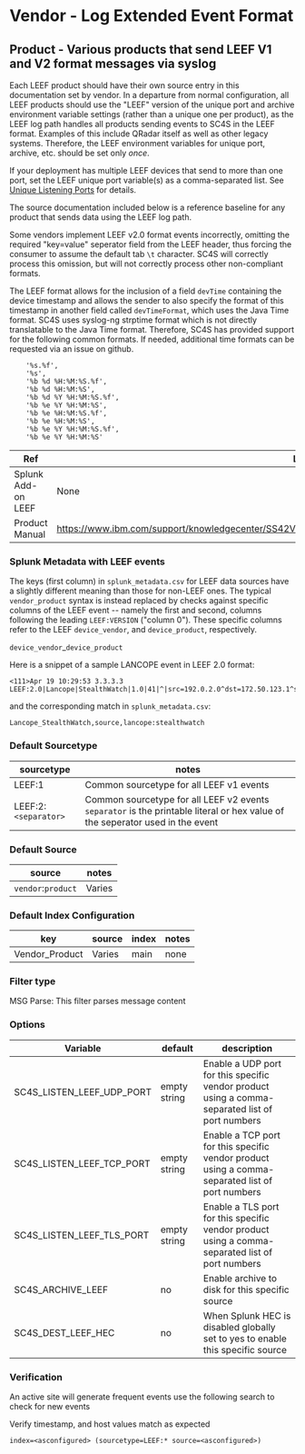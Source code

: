 # Vendor - Log Extended Event Format

## Product - Various products that send LEEF V1 and V2 format messages via syslog

Each LEEF product should have their own source entry in this documentation set by vendor.  In a departure
from normal configuration, all LEEF products should use the "LEEF" version of the unique port and
archive environment variable settings (rather than a unique one per product), as the LEEF log path
handles all products sending events to SC4S in the LEEF format. Examples of this include QRadar itself
as well as other legacy systems.  Therefore, the LEEF environment variables for unique port, archive, etc.
should be set only _once_.

If your deployment has multiple LEEF devices that send to more than one port,
set the LEEF unique port variable(s) as a comma-separated list.  See [Unique Listening Ports](https://splunk-connect-for-syslog.readthedocs.io/en/develop/sources/#unique-listening-ports)
for details.

The source documentation included below is a reference baseline for any product that sends data
using the LEEF log path.

Some vendors implement LEEF v2.0 format events incorrectly, omitting the required "key=value" seperator field 
from the LEEF header, thus forcing the consumer to assume the default tab `\t` character.
SC4S will correctly process this omission, but will not correctly process other non-compliant formats.

The LEEF format allows for the inclusion of a field `devTime` containing the device timestamp and allows the sender to
also specify the format of this timestamp in another field called `devTimeFormat`, which uses the Java Time format.
SC4S uses syslog-ng strptime format which is not directly translatable to the Java Time format. Therefore, SC4S has
provided support for the following common formats.  If needed, additional time formats can be requested via an issue on
github.

```
    '%s.%f',
    '%s',
    '%b %d %H:%M:%S.%f',
    '%b %d %H:%M:%S',
    '%b %d %Y %H:%M:%S.%f',
    '%b %e %Y %H:%M:%S',
    '%b %e %H:%M:%S.%f',
    '%b %e %H:%M:%S',
    '%b %e %Y %H:%M:%S.%f',
    '%b %e %Y %H:%M:%S'  
```


| Ref            | Link                                                                                                    |
|----------------|---------------------------------------------------------------------------------------------------------|
| Splunk Add-on LEEF | None                                                          |
| Product Manual | https://www.ibm.com/support/knowledgecenter/SS42VS_DSM/com.ibm.dsm.doc/c_LEEF_Format_Guide_intro.html                                                 |


### Splunk Metadata with LEEF events

The keys (first column) in `splunk_metadata.csv` for LEEF data sources have a slightly different meaning than those for non-LEEF ones.
The typical `vendor_product` syntax is instead replaced by checks against specific columns of the LEEF event -- namely the first and
second, columns following the leading `LEEF:VERSION` ("column 0"). These specific columns refer to the LEEF  `device_vendor`,
and `device_product`, respectively.

`device_vendor`\_`device_product`


Here is a snippet of a sample LANCOPE event in LEEF 2.0 format:
```
<111>Apr 19 10:29:53 3.3.3.3 LEEF:2.0|Lancope|StealthWatch|1.0|41|^|src=192.0.2.0^dst=172.50.123.1^sev=5^cat=anomaly^srcPort=81^dstPort=21^usrName=joe.black
```
and the corresponding match in `splunk_metadata.csv`:
```
Lancope_StealthWatch,source,lancope:stealthwatch
```

### Default Sourcetype

| sourcetype     | notes                                                                                                   |
|----------------|---------------------------------------------------------------------------------------------------------|
| LEEF:1         | Common sourcetype for all LEEF v1 events                                                               |
| LEEF:2:`<separator>`         | Common sourcetype for all LEEF v2 events `separator` is the printable literal or hex value of the seperator used in the event |

### Default Source

| source     | notes                                                                                                   |
|----------------|---------------------------------------------------------------------------------------------------------|
| `vendor`:`product`        | Varies                                                                                               |

### Default Index Configuration

| key            | source     | index          | notes          |
|----------------|----------------|----------------|----------------|
| Vendor_Product      | Varies      | main          | none          |

### Filter type

MSG Parse: This filter parses message content

### Options

| Variable       | default        | description    |
|----------------|----------------|----------------|
| SC4S_LISTEN_LEEF_UDP_PORT      | empty string      | Enable a UDP port for this specific vendor product using a comma-separated list of port numbers |
| SC4S_LISTEN_LEEF_TCP_PORT      | empty string      | Enable a TCP port for this specific vendor product using a comma-separated list of port numbers |
| SC4S_LISTEN_LEEF_TLS_PORT      | empty string      | Enable a TLS  port for this specific vendor product using a comma-separated list of port numbers |
| SC4S_ARCHIVE_LEEF | no | Enable archive to disk for this specific source |
| SC4S_DEST_LEEF_HEC | no | When Splunk HEC is disabled globally set to yes to enable this specific source | 

### Verification

An active site will generate frequent events use the following search to check for new events

Verify timestamp, and host values match as expected    

```
index=<asconfigured> (sourcetype=LEEF:* source=<asconfigured>)
```
